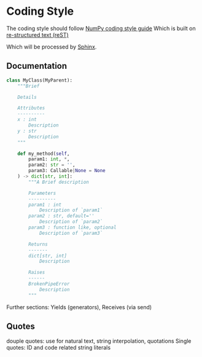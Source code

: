 # Coding Style

The coding style should follow
[NumPy coding style guide](https://numpydoc.readthedocs.io/en/latest/format.html)
Which is built on
[re-structured text (reST)](https://docutils.sourceforge.io/rst.html)

Which will be processed by [Sphinx](https://www.sphinx-doc.org/en/master/).

## Documentation

```python
class MyClass(MyParent):
    """Brief

    Details

    Attributes
    ----------
    x : int
        Description
    y : str
        Description
    """

    def my_method(self,
        param1: int, *,
        param2: str = '',
        param3: Callable|None = None
    ) -> dict[str, int]:
        """A Brief description

        Parameters
        ----------
        param1 : int
            Description of `param1`
        param2 : str, default=''
            Description of `param2`
        param3 : function like, optional
            Description of `param3`

        Returns
        -------
        dict[str, int]
            Description

        Raises
        ------
        BrokenPipeError
            Description
        """
```

Further sections: Yields (generators), Receives (via send)

## Quotes

douple quotes: use for natural text, string interpolation, quotations
Single quotes: ID and code related string literals
